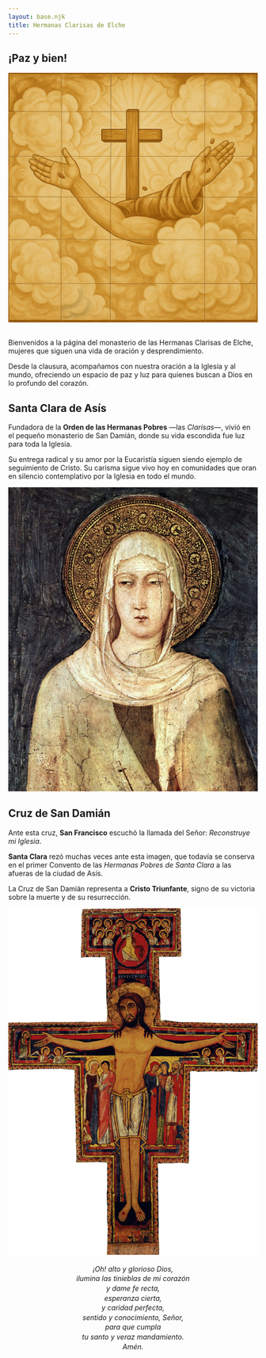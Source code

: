 ```yaml
---
layout: base.njk
title: Hermanas Clarisas de Elche
---
```


<h2 class="centrado">¡Paz y bien!</h2>

<div style="width: fit-content; margin: 0 auto 2rem auto; overflow: hidden; height: 66.66%;">
  <img src="/imagenes/paz-y-bien-ocre.png" alt="Paz y Bien" style="display: block; object-fit: cover; object-position: top; height: auto; max-height: none; width: 100%;" />
</div>

<p>
  Bienvenidos a la página del monasterio de las Hermanas Clarisas de Elche, mujeres que siguen una vida
  de oración y desprendimiento. 
</p> 

<p>
  Desde la clausura, acompañamos con nuestra oración a la Iglesia y al mundo,
  ofreciendo un espacio de paz y luz para quienes buscan a Dios en lo profundo del corazón.
</p>

<h2>Santa Clara de Asís</h2>

<p>
  Fundadora de la <strong>Orden de las Hermanas Pobres</strong> —las <em>Clarisas</em>—, vivió en el pequeño
  monasterio de San Damián, donde su vida escondida fue luz para toda la Iglesia.
</p>

<p>
  Su entrega radical y su amor por la Eucaristía siguen siendo ejemplo de seguimiento de Cristo. Su carisma sigue
  vivo hoy en comunidades que oran en silencio contemplativo por la Iglesia en todo el mundo.
</p>

<img src="/imagenes/simone-martini.jpg" alt="Santa Clara" />

<h2>Cruz de San Damián</h2>

<p>
  Ante esta cruz, <strong>San Francisco</strong> escuchó la llamada del Señor: <em>Reconstruye mi Iglesia</em>.
</p>

<p>
  <strong>Santa Clara</strong> rezó muchas veces ante esta imagen, que todavía se conserva en el primer Convento
  de las <em>Hermanas Pobres de Santa Clara</em> a las afueras de la ciudad de Asís.
</p>

<p>
  La Cruz de San Damián representa a <strong>Cristo Triunfante</strong>, signo de su victoria sobre la muerte y de su resurrección.
</p>

<img src="/imagenes/cruz-san-damian.gif" alt="Cruz de San Damián" />

<p style="text-align: center; font-style: italic; line-height: 1.4; margin-top: 1rem;">
  ¡Oh! alto y glorioso Dios,<br />
  ilumina las tinieblas de mi corazón<br />
  y dame fe recta,<br />
  esperanza cierta,<br />
  y caridad perfecta,<br />
  sentido y conocimiento, Señor,<br />
  para que cumpla<br />
  tu santo y veraz mandamiento.<br />
  Amén.
</p>
